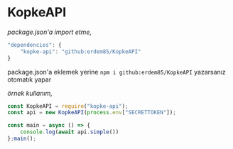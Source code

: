 # KopkeAPI

*package.json'a import etme,*
```js
"dependencies": {
    "kopke-api": "github:erdem85/KopkeAPI"
}
```

package.json'a eklemek yerine `npm i github:erdem85/KopkeAPI` yazarsanız otomatık yapar

*örnek kullanım,*
```js
const KopkeAPI = require("kopke-api");
const api = new KopkeAPI(process.env["SECRETTOKEN"]);

const main = async () => {
    console.log(await api.simple())
};main();
```
